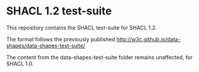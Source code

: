 # SHACL 1.2 test-suite

This repository contains the SHACL test-suite for SHACL 1.2.

The format follows the previously published
http://w3c.github.io/data-shapes/data-shapes-test-suite/

The content from the data-shapes-test-suite folder remains unaffected, for SHACL 1.0.